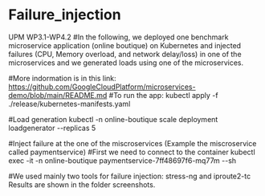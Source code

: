 # Failure_injection
UPM WP3.1-WP4.2
#In the following, we deployed one benchmark microservice application (online boutique) on Kubernetes and injected failures (CPU, Memory overload, and network delay/loss) in one of the microservices and we generated loads using one of the microservices.

#More indormation is in this link: https://github.com/GoogleCloudPlatform/microservices-demo/blob/main/README.md
#To run the app:
kubectl apply -f ./release/kubernetes-manifests.yaml

#Load generation 
kubectl -n online-boutique scale deployment loadgenerator --replicas 5

#Inject failure at the one of the miscroservices (Example the miscroservice called paymentservice)
#First we need to connect to the container
kubectl exec -it -n online-boutique paymentservice-7ff48697f6-mq77m --sh

#We used mainly two tools for failure injection: stress-ng and iproute2-tc
Results are shown in the folder screenshots.
